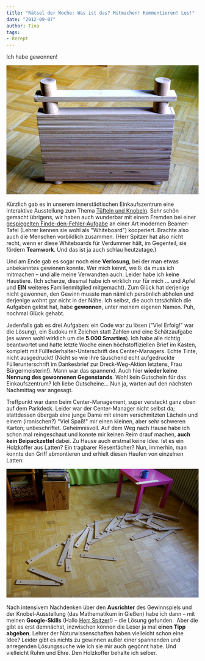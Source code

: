 ```yaml
---
title: "Rätsel der Woche: Was ist das? Mitmachen! Kommentieren! Los!"
date: "2012-09-07" 
author: Tina
tags:
- Rezept
---
```


Ich habe gewonnen!

[![](images/koffer.jpg "koffer")](http://apfeleimer.wordpress.com/2012/09/07/ratsel-der-woche-was-ist-das-mitmachen-kommentieren-los/koffer/)

Kürzlich gab es in unserem innerstädtischen Einkaufszentrum eine interaktive Ausstellung zum Thema [Tüfteln und Knobeln](http://www.tueftelnundknobeln.de/). Sehr schön gemacht übrigens, wir haben auch wunderbar mit einem Fremden bei einer [gespiegelten Finde-den-Fehler-Aufgabe](http://www.euroscience.de/tuefteln-und-knobeln/exponate/grossexponate-smart-boards/spiele "Original und Fälschung mit Spiegelung") an einer Art modernen Beamer-Tafel (Lehrer kennen sie wohl als "Whiteboard") kooperiert. Brachte also auch die Menschen vorbildlich zusammen. (Herr Spitzer hat also nicht recht, wenn er diese Whiteboards für Verdummer hält, im Gegenteil, sie fördern **Teamwork**. Und das ist ja auch schlau heutzutage.)

Und am Ende gab es sogar noch eine **Verlosung**, bei der man etwas unbekanntes gewinnen konnte. Wer mich kennt, weiß: da muss ich mitmachen – und alle meine Verwandten auch. Leider habe ich keine Haustiere. (Ich scherze, diesmal habe ich wirklich nur für mich ... und Apfel und **EIN** weiteres Familienmitglied mitgemacht). Zum Glück hat derjenige nicht gewonnen, den Gewinn musste man nämlich persönlich abholen und derjenige wohnt gar nicht in der Nähe. Ich selbst, die auch tatsächlich die Aufgaben gelöst hat, habe **gewonnen**, unter meinem eigenen Namen. Puh, nochmal Glück gehabt.

Jedenfalls gab es drei Aufgaben: ein Code war zu lösen ("Viel Erfolg!" war die Lösung), ein Sudoku mit Zeichen statt Zahlen und eine Schätzaufgabe (es waren wohl wirklich um die **5.000 Smarties**). Ich habe alle richtig beantwortet und hatte letzte Woche einen höchstoffiziellen Brief im Kasten, komplett mit Füllfederhalter-Unterschrift des Center-Managers. Echte Tinte, nicht ausgedruckt! (Nicht so wie ihre täuschend echt aufgedruckte Füllerunterschrift im Dankesbrief zur Dreck-Weg-Aktion letztens, Frau Bürgermeisterin!). Mann war das spannend. Auch hier **wieder keine Nennung des gewonnenen Gegenstands**. Wohl kein Gutschein für das Einkaufszentrum? Ich liebe Gutscheine... Nun ja, warten auf den nächsten Nachmittag war angesagt.

Treffpunkt war dann beim Center-Management, super versteckt ganz oben auf dem Parkdeck. Leider war der Center-Manager nicht selbst da; stattdessen übergab eine junge Dame mit einem verschmitzten Lächeln und einem (ironischen?) "Viel Spaß!" mir einen kleinen, aber sehr schweren Karton; unbeschriftet. Geheimnisvoll. Auf dem Weg nach Hause habe ich schon mal reingeschaut und konnte mir keinen Reim drauf machen, **auch kein Beipackzettel** dabei. Zu Hause auch erstmal keine Idee. Ist es ein Holzkoffer aus Latten? Ein tragbarer Riesenfächer? Nun, immerhin, man konnte den Griff abmontieren und erhielt diesen Haufen von einzelnen Latten:

[![](images/holz.jpg "holz")](http://apfeleimer.wordpress.com/2012/09/07/ratsel-der-woche-was-ist-das-mitmachen-kommentieren-los/holz/)

Nach intensivem Nachdenken über den **Ausrichter** des Gewinnspiels und der Knobel-Ausstellung (das Mathematikum in Gießen) habe ich dann – mit meinen **Google-Skills** (Hallo [Herr Spitzer](http://www.spiegel.de/kultur/tv/talkshow-von-guenther-jauch-debatte-ueber-das-internet-a-853505.html "Manfred Spitzer bei Günther Jauch, er findet Google doof und Whiteboards auch. ")!) – die Lösung gefunden.  Aber die gibt es erst demnächst, inzwischen können die Leser ja mal **einen Tipp abgeben**. Lehrer der Naturwissenschaften haben vielleicht schon eine Idee? Leider gibt es nichts zu gewinnen außer einer spannenden und anregenden Lösungssuche wie ich sie mir auch gegönnt habe. Und vielleicht Ruhm und Ehre. Den Holzkoffer behalte ich selber.
